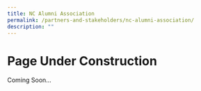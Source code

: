 ```yaml
---
title: NC Alumni Association
permalink: /partners-and-stakeholders/nc-alumni-association/
description: ""
---
```

Page Under Construction
=======================

Coming Soon…
